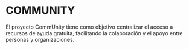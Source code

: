 # COMMUNITY
El proyecto CommUnity tiene como objetivo centralizar el acceso a recursos de ayuda gratuita, facilitando la colaboración y el apoyo entre personas y organizaciones.
